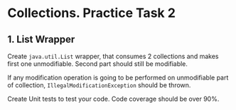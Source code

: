 Collections. Practice Task 2
===============
1\. List Wrapper
---------------
Create `java.util.List` wrapper, that consumes 2 collections 
and makes first one unmodifiable. Second part should still be modifiable.

If any modification operation is going to be performed on unmodifiable part of collection,
`IllegalModificationException` should be thrown.

Create Unit tests to test your code. Code coverage should be over 90%.